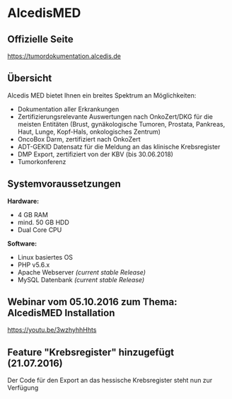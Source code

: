 # AlcedisMED

## Offizielle Seite

https://tumordokumentation.alcedis.de

## Übersicht
Alcedis MED bietet Ihnen ein breites Spektrum an Möglichkeiten:

 - Dokumentation aller Erkrankungen
 - Zertifizierungsrelevante Auswertungen nach OnkoZert/DKG für die meisten Entitäten (Brust, gynäkologische Tumoren, Prostata, Pankreas, Haut, Lunge, Kopf-Hals, onkologisches Zentrum)
 - OncoBox Darm, zertifiziert nach OnkoZert
 - ADT-GEKID Datensatz für die Meldung an das klinische Krebsregister
 - DMP Export, zertifiziert von der KBV (bis 30.06.2018)
 - Tumorkonferenz

## Systemvoraussetzungen

**Hardware:**
- 4 GB RAM
- mind. 50 GB HDD
- Dual Core CPU


**Software:**
- Linux basiertes OS
- PHP v5.6.x
- Apache Webserver *(current stable Release)*
- MySQL Datenbank *(current stable Release)*

## Webinar vom 05.10.2016 zum Thema: AlcedisMED Installation

https://youtu.be/3wzhyhhHhts


## Feature "Krebsregister" hinzugefügt (21.07.2016)
Der Code für den Export an das hessische Krebsregister steht nun zur Verfügung
